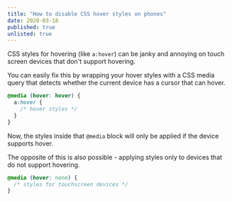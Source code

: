 ```yaml
---
title: "How to disable CSS hover styles on phones"
date: 2020-03-18
published: true
unlisted: true
---
```


CSS styles for hovering (like `a:hover`) can be janky and annoying on touch screen devices that don't support hovering.

You can easily fix this by wrapping your hover styles with a CSS media query that detects whether the current device has a cursor that can hover.

```css
@media (hover: hover) {
  a:hover {
    /* hover styles */
  }
}
```

Now, the styles inside that `@media` block will only be applied if the device supports hover.

The opposite of this is also possible - applying styles only to devices that do not support hovering.

```css
@media (hover: none) {
  /* styles for touchscreen devices */
}
```
